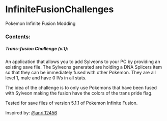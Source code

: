 # InfiniteFusionChallenges
Pokemon Infinite Fusion Modding

### Contents:

##### Trans-fusion Challenge (v.1):
An application that allows you to add Sylveons to your PC by providing an existing save file.
The Sylveons generated are holding a DNA Splicers item so that they can be immediately fused with other Pokemon.
They are all level 1, male and have 0 IVs in all stats.

The idea of the challenge is to only use Pokemons that have been fused with Sylveon
making the fusion have the colors of the trans pride flag.

Tested for save files of version 5.1.1 of Pokemon Infinite Fusion.

Inspired by: [@anri.12456](https://www.tiktok.com/@anri.12456?_t=8Yx3YXk4l6s&_r=1)
